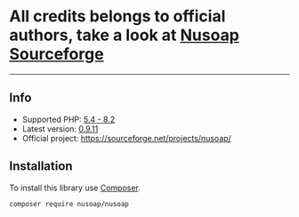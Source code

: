 #   All credits belongs to official authors, take a look at [Nusoap Sourceforge](https://sourceforge.net/projects/nusoap/)

-----

## Info

- Supported PHP: [5.4 - 8.2](https://travis-ci.org/pwnlabs/nusoap)
- Latest version: [0.9.11](https://github.com/pwnlabs/nusoap/releases/tag/v0.9.11)
- Official project: https://sourceforge.net/projects/nusoap/

## Installation

To install this library use [Composer](https://getcomposer.org/).

```
composer require nusoap/nusoap
```
